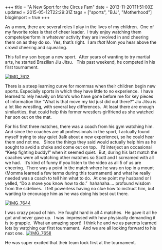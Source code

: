 +++
title = "A New Sport for the Circus Fam"
date = 2013-11-20T11:51:00Z
updated = 2015-05-12T22:29:31Z
tags = ["sports", "BJJ", "Motherhood"]
blogimport = true 
+++

As a mom, there are several roles I play in the lives of my children.&#160; One of my favorite roles is that of cheer leader.&#160; I truly enjoy watching them compete/perform in whatever activity they are involved in and cheering them on as they do so.&#160; Yes, that’s right.&#160; I am _that_ Mom you hear above the crowd cheering and squealing.&#160; 

This fall my son began a new sport.&#160; After years of wanting to try martial arts, he started Brazilian Jiu Jitsu.&#160;&#160; This past weekend, he competed in his first tournament.&#160;&#160; 

[![IMG_7612](https://latc.s3.amazonaws.com/wp-content/uploads/2013/11/IMG_7612.jpg "IMG_7612")](https://latc.s3.amazonaws.com/wp-content/uploads/2013/11/IMG_7612.jpg)

There is a steep learning curve for mommas when their children begin new sports. Especially sports in which they have little to no experience.&#160; I have learned to rely heavily on Mom’s who have gone before me for key pieces of information like “What is that move my kid just did out there?” Jiu Jitsu is a lot like wrestling, with several key differences.&#160; At least there are enough similarities, that could help this former wrestlers girlfriend as she watched her son out on the mat.&#160; 

For his first three matches, there was a coach from his gym watching him.&#160; And since the coaches are all professionals in the sport, I actually found myself trying to stay quiet (talk about a new experience), so he could hear them and not me.&#160;&#160; Since the things they said would actually help him as he sought to avoid a choke and come out on top.&#160;&#160; I’d interject an occasional “Keep fighting buddy!” when it seemed quiet.&#160; But, during his last match the coaches were all watching other matches so Scott and I screamed with all we had.&#160;&#160; It’s kind of funny if you listen to the video as all 5 of us are cheering.&#160; There was a point in the match where he was on top in a mount (Momma learned a few terms during this tournament) and what he really needed was a coach to tell him what to do.&#160; At one point my husband or I yelled, “Do a move you know how to do.”&#160; hahahaha…. profound wisdom from the sidelines.&#160; I felt powerless having no clue how to instruct him, but wanting to encourage him as he was doing his best out there.&#160; 

[![IMG_7644](https://latc.s3.amazonaws.com/wp-content/uploads/2013/11/IMG_76441.jpg "IMG_7644")](https://latc.s3.amazonaws.com/wp-content/uploads/2013/11/IMG_76441.jpg)

I was crazy proud of him.&#160; He fought hard in all 4 matches.&#160; He gave it all he got and never gave up.&#160; I was&#160; impressed with how physically demanding it is to grapple.&#160; What an amazing sport!&#160; I think he and we as parents learned lots by watching our first tournament.&#160; And we are all looking forward to his next one.&#160; [![IMG_7658](https://latc.s3.amazonaws.com/wp-content/uploads/2013/11/IMG_7658.jpg "IMG_7658")](https://latc.s3.amazonaws.com/wp-content/uploads/2013/11/IMG_7658.jpg)

He was super excited that their team took first at the tournament.
